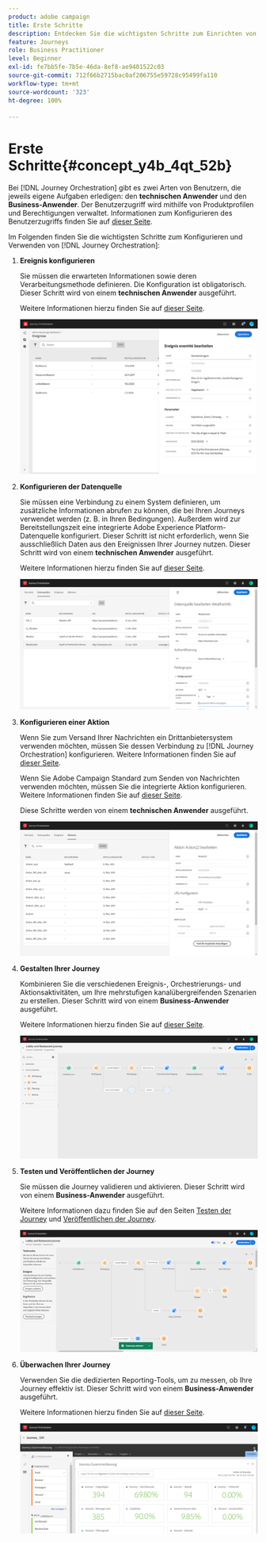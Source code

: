 ```yaml
---
product: adobe campaign
title: Erste Schritte
description: Entdecken Sie die wichtigsten Schritte zum Einrichten von Journey Orchestration und zum Aufbau Ihrer ersten Journey.
feature: Journeys
role: Business Practitioner
level: Beginner
exl-id: fe7bb5fe-7b5e-46da-8ef8-ae9401522c03
source-git-commit: 712f66b2715bac0af206755e59728c95499fa110
workflow-type: tm+mt
source-wordcount: '323'
ht-degree: 100%

---
```


# Erste Schritte{#concept_y4b_4qt_52b}

Bei [!DNL Journey Orchestration] gibt es zwei Arten von Benutzern, die jeweils eigene Aufgaben erledigen: den **technischen Anwender** und den **Business-Anwender**. Der Benutzerzugriff wird mithilfe von Produktprofilen und Berechtigungen verwaltet. Informationen zum Konfigurieren des Benutzerzugriffs finden Sie auf [dieser Seite](../about/access-management.md).

Im Folgenden finden Sie die wichtigsten Schritte zum Konfigurieren und Verwenden von [!DNL Journey Orchestration]:

1. **Ereignis konfigurieren**

   Sie müssen die erwarteten Informationen sowie deren Verarbeitungsmethode definieren. Die Konfiguration ist obligatorisch. Dieser Schritt wird von einem **technischen Anwender** ausgeführt.

   Weitere Informationen hierzu finden Sie auf [dieser Seite](../event/about-events.md).

   ![](../assets/journey7.png)

1. **Konfigurieren der Datenquelle**

   Sie müssen eine Verbindung zu einem System definieren, um zusätzliche Informationen abrufen zu können, die bei Ihren Journeys verwendet werden (z. B. in Ihren Bedingungen). Außerdem wird zur Bereitstellungszeit eine integrierte Adobe Experience Platform-Datenquelle konfiguriert. Dieser Schritt ist nicht erforderlich, wenn Sie ausschließlich Daten aus den Ereignissen Ihrer Journey nutzen. Dieser Schritt wird von einem **technischen Anwender** ausgeführt.

   Weitere Informationen hierzu finden Sie auf [dieser Seite](../datasource/about-data-sources.md).

   ![](../assets/journey22.png)

1. **Konfigurieren einer Aktion**

   Wenn Sie zum Versand Ihrer Nachrichten ein Drittanbietersystem verwenden möchten, müssen Sie dessen Verbindung zu [!DNL Journey Orchestration] konfigurieren. Weitere Informationen finden Sie auf [dieser Seite](../action/about-custom-action-configuration.md).

   Wenn Sie Adobe Campaign Standard zum Senden von Nachrichten verwenden möchten, müssen Sie die integrierte Aktion konfigurieren. Weitere Informationen finden Sie auf [dieser Seite](../action/working-with-adobe-campaign.md).

   Diese Schritte werden von einem **technischen Anwender** ausgeführt.

   ![](../assets/custom2.png)

1. **Gestalten Ihrer Journey**

   Kombinieren Sie die verschiedenen Ereignis-, Orchestrierungs- und Aktionsaktivitäten, um Ihre mehrstufigen kanalübergreifenden Szenarien zu erstellen. Dieser Schritt wird von einem **Business-Anwender** ausgeführt.

   Weitere Informationen hierzu finden Sie auf [dieser Seite](../building-journeys/journey.md).

   ![](../assets/journeyuc2_24.png)

1. **Testen und Veröffentlichen der Journey**

   Sie müssen die Journey validieren und aktivieren. Dieser Schritt wird von einem **Business-Anwender** ausgeführt.

   Weitere Informationen dazu finden Sie auf den Seiten [Testen der Journey](../building-journeys/testing-the-journey.md) und [Veröffentlichen der Journey](../building-journeys/publishing-the-journey.md).

   ![](../assets/journeyuc2_32bis.png)

1. **Überwachen Ihrer Journey**

   Verwenden Sie die dedizierten Reporting-Tools, um zu messen, ob Ihre Journey effektiv ist. Dieser Schritt wird von einem **Business-Anwender** ausgeführt.

   Weitere Informationen hierzu finden Sie auf [dieser Seite](../reporting/about-journey-reports.md).

   ![](../assets/dynamic_report_journey_12.png)

